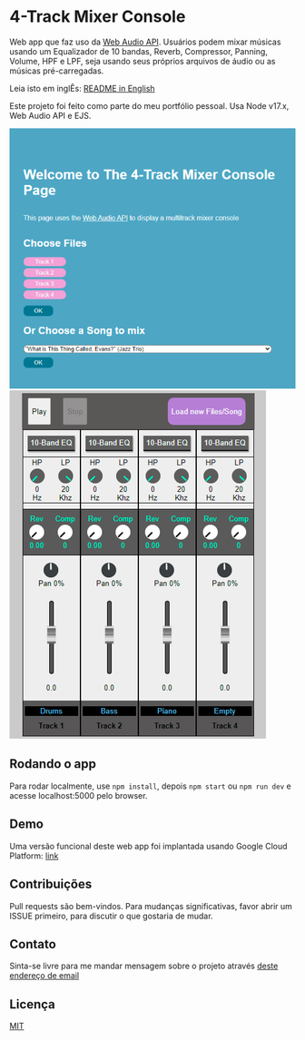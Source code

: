 # 4-Track Mixer Console

Web app que faz uso da [Web Audio API](https://developer.mozilla.org/en-US/docs/Web/API/Web_Audio_API). Usuários podem mixar músicas usando um Equalizador de 10 bandas, Reverb, Compressor, Panning, Volume, HPF e LPF, seja usando seus próprios arquivos de áudio ou as músicas pré-carregadas.

Leia isto em inglÊs: [README in English](https://github.com/allanbernartt/mixer-console/blob/main/README.md)

Este projeto foi feito como parte do meu portfólio pessoal. Usa Node v17.x, Web Audio API e EJS.

![alt text](https://github.com/allanbernartt/mixer-console/blob/main/home.png?raw=true)
![alt text](https://github.com/allanbernartt/mixer-console/blob/main/mixconsole.png?raw=true)


## Rodando o app
Para rodar localmente, use `npm install`, depois `npm start` ou `npm run dev` e acesse localhost:5000 pelo browser.

## Demo
Uma versão funcional deste web app foi implantada usando Google Cloud Platform: [link](https://mixer-console.uc.r.appspot.com/) 

## Contribuições
Pull requests são bem-vindos. Para mudanças significativas, favor abrir um ISSUE primeiro, para discutir o que gostaria de mudar.

## Contato
Sinta-se livre para me mandar mensagem sobre o projeto através [deste endereço de email](mailto:allan.bernartt@gmail.com)

## Licença
[MIT](https://choosealicense.com/licenses/mit/)
